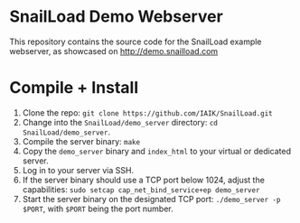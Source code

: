 # SnailLoad Demo Webserver

This repository contains the source code for the SnailLoad example webserver, as showcased on http://demo.snailload.com

# Compile + Install

1. Clone the repo: `git clone https://github.com/IAIK/SnailLoad.git`
2. Change into the `SnailLoad/demo_server` directory: `cd SnailLoad/demo_server`.
3. Compile the server binary: `make`
4. Copy the `demo_server` binary and `index_html` to your virtual or dedicated server.
5. Log in to your server via SSH.
6. If the server binary should use a TCP port below 1024, adjust the capabilities: `sudo setcap cap_net_bind_service+ep demo_server`
7. Start the server binary on the designated TCP port: `./demo_server -p $PORT`, with `$PORT` being the port number.
